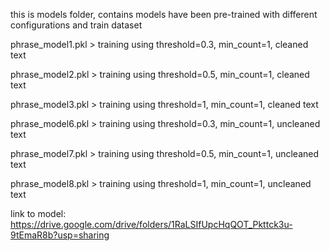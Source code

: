 this is models folder, contains models have been pre-trained with different configurations and train dataset 

phrase_model1.pkl > training using threshold=0.3, min_count=1, cleaned text 

phrase_model2.pkl > training using threshold=0.5, min_count=1, cleaned text 

phrase_model3.pkl > training using threshold=1, min_count=1, cleaned text 

phrase_model6.pkl > training using threshold=0.3, min_count=1, uncleaned text 

phrase_model7.pkl > training using threshold=0.5, min_count=1, uncleaned text 

phrase_model8.pkl > training using threshold=1, min_count=1, uncleaned text 

link to model: https://drive.google.com/drive/folders/1RaLSIfUpcHqQOT_Pkttck3u-9tEmaR8b?usp=sharing
